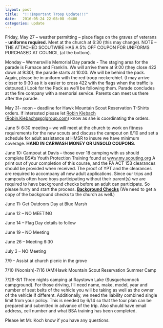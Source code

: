 ```yaml
---
layout: post
title:  "!!!Important Troop Update!!!"
date:   2016-05-24 22:08:08 -0400
categories: update
---
```



Friday, May 27 – weather permitting – place flags on the graves of veterans - <strong>uniforms required.</strong> Meet at the church at 6:30 (this may change).  NOTE – THE ATTACHED SCOUTWIRE HAS A 5% OFF COUPON FOR UNIFORMS PURCHASED AT COUNCIL (at the bottom). 

Monday – Wernersville Memorial Day parade - The staging area for the parade is Furnace and Franklin. We will arrive there at 9:00 (they close 422 down at 9:30); the parade starts at 10:00.  We will be behind the pack.  Again, please be in uniform with the red troop neckerchief.  (I may arrive closer to 9:30 as it is easier to cross 422 with the flags when the traffic is detoured.)  Look for the Pack as we’ll be following them.  Parade concludes at the fire company with a memorial service.  Parents can meet us there after the parade. 
 
May 31- noon – deadline for Hawk Mountain Scout Reservation T-Shirts orders.  If interested please let <a href="mailto:Robin.Kiebach@sglgroup.com"> Robin Kiebach (Robin.Kiebach@sglgroup.com)</a> know as she is coordinating the orders. 

June 5: 6:30 meeting – we will meet at the church to work on fitness requirements for the new scouts and discuss the campout on 6/10 and set a schedule for adult assistance at HMSR to insure we have minimum coverage. <strong>HAND IN CARWASH MONEY OR UNSOLD COUPONS.</strong> 
 
June 10: Campout at Davis – those over 18 camping with us should complete BSA’s Youth Protection Training found at  <a href="https://my.scouting.org/"> www.my.scouting.org </a> A print out of your completion of this course, and the PA ACT 153 clearances should be provided when received.  The proof of YPT and the clearances are required to accompany all new adult applications.  Since our trips and campouts often have boys participating without their parent(s) we are required to have background checks before an adult can participate.  So please hurry and start the process. 
<strong><a href="http://www.hmc-bsa.org/PABackgroundChecksforVolunteers">Background Checks</a></strong> (We need to get a copy of the background checks to the church as well.)
 
June 11:  Get Outdoors Day at Blue Marsh

June 12 – NO MEETING
 
June 14 – Flag Day details to follow
 
June 19 – NO Meeting
 
June 26 – Meeting 6:30

July 3 – NO Meeting
 
7/9 – Assist at church picnic in the grove
 
7/10 (Noonish)-7/16 (AM)Hawk Mountain Scout Reservation Summer Camp
 
7/29-8/1 Three nights camping at Raystown Lake (Susquehannock campground). For those driving, I’ll need name, make, model, year and number of seat belts of the vehicle you will be taking as well as the owner of the vehicle if different.   Additionally, we need the liability combined single limit from your policy.  This is needed by 6/14 so that the tour plan can be prepared and submitted in advance of the trip.  Also should have email address, cell number and what BSA training has been completed. 
 
Please let Mr. Koch know if you have any questions.
